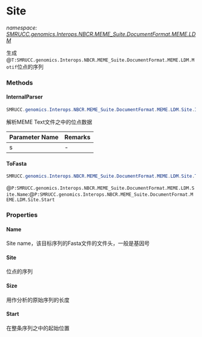 ﻿# Site
_namespace: [SMRUCC.genomics.Interops.NBCR.MEME_Suite.DocumentFormat.MEME.LDM](./index.md)_

生成@``T:SMRUCC.genomics.Interops.NBCR.MEME_Suite.DocumentFormat.MEME.LDM.Motif``位点的序列



### Methods

#### InternalParser
```csharp
SMRUCC.genomics.Interops.NBCR.MEME_Suite.DocumentFormat.MEME.LDM.Site.InternalParser(System.String)
```
解析MEME Text文件之中的位点数据

|Parameter Name|Remarks|
|--------------|-------|
|s|-|


#### ToFasta
```csharp
SMRUCC.genomics.Interops.NBCR.MEME_Suite.DocumentFormat.MEME.LDM.Site.ToFasta(System.String)
```
@``P:SMRUCC.genomics.Interops.NBCR.MEME_Suite.DocumentFormat.MEME.LDM.Site.Name``:@``P:SMRUCC.genomics.Interops.NBCR.MEME_Suite.DocumentFormat.MEME.LDM.Site.Start``


### Properties

#### Name
Site name，该目标序列的Fasta文件的文件头，一般是基因号
#### Site
位点的序列
#### Size
用作分析的原始序列的长度
#### Start
在整条序列之中的起始位置
